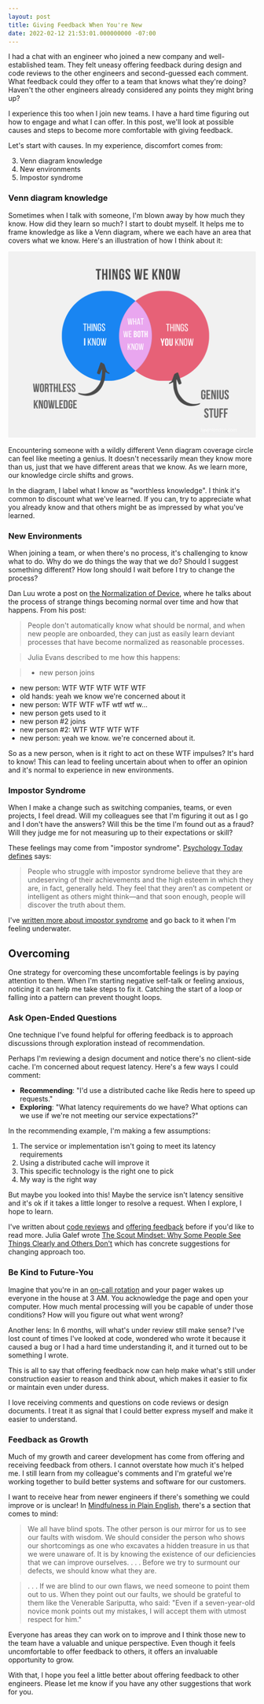 ```yaml
---
layout: post
title: Giving Feedback When You're New
date: 2022-02-12 21:53:01.000000000 -07:00
---
```


I had a chat with an engineer who joined a new company and well-established
team. They felt uneasy offering feedback during design and code reviews to the
other engineers and second-guessed each comment. What feedback could they offer to
a team that knows what they're doing? Haven't the other engineers already
considered any points they might bring up?

I experience this too when I join new teams. I have a hard time figuring out how
to engage and what I can offer. In this post, we'll look at possible causes and
steps to become more comfortable with giving feedback.

Let's start with causes. In my experience, discomfort comes from:

3. Venn diagram knowledge
1. New environments
2. Impostor syndrome

### Venn diagram knowledge

Sometimes when I talk with someone, I'm blown away by how much they know. How
did they learn so much? I start to doubt myself.
It helps me to frame knowledge as like a Venn diagram, where we each have an
area that covers what we know.
Here's an illustration of how I think about it:

![Knowledge Venn diagram](/assets/knowledge_venn_diagram.png)

Encountering someone with a wildly different Venn diagram coverage circle can
feel like meeting a genius. It doesn't necessarily mean they know more than us,
just that we have different areas that we know. As we learn more, our knowledge
circle shifts and grows.

In the diagram, I label what I know as "worthless knowledge". I think it's
common to discount what we've learned. If you can, try to appreciate what you
already know and that others might be as impressed by what you've learned.

### New Environments

When joining a team, or when there's no process, it's challenging to
know what to do. Why do we do things the way that we do? Should I suggest
something different? How long should I wait before I try to change the process?

Dan Luu wrote a post on
[the Normalization of Device](https://danluu.com/wat/), where he talks about the
process of strange things becoming normal over time and how that
happens. From his post:

> People don't automatically know what should be normal, and when new people are
onboarded, they can just as easily learn deviant processes that have become
normalized as reasonable processes.

> Julia Evans described to me how this happens:

> * new person joins
* new person: WTF WTF WTF WTF WTF
* old hands: yeah we know we're concerned about it
* new person: WTF WTF wTF wtf wtf w...
* new person gets used to it
* new person #2 joins
* new person #2: WTF WTF WTF WTF
* new person: yeah we know. we're concerned about it.

So as a new person, when is it right to act on these WTF impulses? It's hard to
know! This can lead to feeling uncertain about when to offer an opinion and it's
normal to experience in new environments.

### Impostor Syndrome

When I make a change such as switching companies, teams, or even
projects, I feel dread. Will my colleagues see that I'm figuring it out as
I go and I don't have the answers? Will this be the time I'm found out as
a fraud? Will they judge me for not measuring up to their expectations or skill?

These feelings may come from "impostor syndrome". [Psychology Today
defines](https://www.psychologytoday.com/us/basics/imposter-syndrome) says:

> People who struggle with impostor syndrome believe that they are undeserving of
their achievements and the high esteem in which they are, in fact, generally
held. They feel that they aren’t as competent or intelligent as others might
think—and that soon enough, people will discover the truth about them.

I've [written more about impostor
syndrome](https://www.kevinlondon.com/2015/05/27/impostor-syndrome-and-me) and
go back to it when I'm feeling underwater.

## Overcoming

One strategy for overcoming these uncomfortable feelings is by paying attention
to them. When I'm starting negative self-talk or feeling anxious, noticing it
can help me take steps to fix it. Catching the start of
a loop or falling into a pattern can prevent thought loops.

### Ask Open-Ended Questions
One technique I've found helpful for offering feedback is to approach
discussions through exploration instead of recommendation.

Perhaps I'm reviewing a design document and notice there's no
client-side cache. I'm concerned about request latency. Here's a few ways
I could comment:

* **Recommending**: "I'd use a distributed cache like Redis here to speed up requests."
* **Exploring**: "What latency requirements do we have? What options can we use
  if we're not meeting our service expectations?"

In the recommending example, I'm making a few assumptions:
1. The service or implementation isn't going to meet its latency requirements
2. Using a distributed cache will improve it
3. This specific technology is the right one to pick
4. My way is the right way

But maybe you looked into this! Maybe
the service isn't latency sensitive and it's ok if it takes a little longer to
resolve a request. When I explore, I hope to learn.

I've written about [code
reviews](https://www.kevinlondon.com/2015/05/05/code-review-best-practices) and
[offering
feedback](https://www.kevinlondon.com/2018/06/05/more-code-review-best-practices)
before if you'd like to read more. Julia Galef wrote [The Scout Mindset: Why
Some People See Things Clearly and Others
Don't](https://www.amazon.com/dp/B089CJ6SVS) which has concrete suggestions for
changing approach too.

### Be Kind to Future-You

Imagine that you're in an [on-call
rotation](https://www.pagerduty.com/resources/learn/call-rotations-schedules)
and your pager wakes up everyone in the house at 3 AM.
You acknowledge the page and open your computer.
How much mental processing will you be capable of under those conditions?
How will you figure out what went wrong?

Another lens: In 6 months, will what's under review still make sense? I've lost
count of times I've looked at code, wondered who wrote it because it caused
a bug or I had a hard time understanding it, and it turned out to be something
I wrote.

This is all to say that offering feedback now can help make what's still under
construction easier to reason and think about, which makes it easier to fix
or maintain even under duress.

I love receiving comments and questions on code reviews or design documents.
I treat it as signal that I could better express myself
and make it easier to understand.

### Feedback as Growth

Much of my growth and career development has come from offering
and receiving feedback from others. I cannot overstate how much it's helped me.
I still learn from my colleague's comments and I'm grateful we're working
together to build better systems and software for our customers.

I want to receive hear from newer
engineers if there's something we could improve or is unclear! In [Mindfulness
in Plain
English](https://www.amazon.com/Mindfulness-English-Bhante-Henepola-Gunaratana/dp/0861719069/ref=cm_cr_arp_d_product_top?ie=UTF8),
there's a section that comes to mind:

> We all have blind spots. The other person is our
mirror for us to see our faults with wisdom. We should consider the person who
shows our shortcomings as one who excavates a hidden treasure in us that we were
unaware of. It is by knowing the existence of our deficiencies that we can
improve ourselves. . . . Before we try to surmount
our defects, we should know what they are.

> . . . If we are blind to our own flaws, we need someone to point
them out to us. When they point out our faults, we should be grateful to them
like the Venerable Sariputta, who said: "Even if a seven-year-old novice monk
points out my mistakes, I will accept them with utmost respect for him."

Everyone has areas they can work on to improve and I think those new to the
team have a valuable and unique perspective. Even though it feels uncomfortable
to offer feedback to others, it offers an invaluable opportunity to grow.

With that, I hope you feel a little better about offering feedback to other
engineers. Please let me know if you have any other suggestions that work for you.

